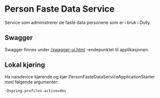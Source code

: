 # Person Faste Data Service

Service som administrerer de faste data personene som er i bruk i Dolly.

## Swagger

Swagger finnes under [/swagger-ui.html](https://testnav-person-faste-data-service.intern.dev.nav.no/swagger-ui.html)
-endepunktet til applikasjonen.

## Lokal kjøring

Ha naisdevice kjørende og kjør PersonFasteDataServiceApplicationStarter med følgende argumenter:
``` 
-Dspring.profiles.active=dev
```
